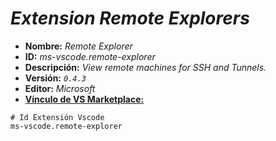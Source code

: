 <!-- Autor: Daniel Benjamin Perez Morales -->
<!-- GitHub: https://github.com/DanielBenjaminPerezMoralesDev13 -->
<!-- GitLab: https://gitlab.com/DanielBenjaminPerezMoralesDev13 -->
<!-- Correo electrónico: danielperezdev@proton.me -->

# ***Extension Remote Explorers***

- **Nombre:** *Remote Explorer*
- **ID:** *ms-vscode.remote-explorer*
- **Descripción:** *View remote machines for SSH and Tunnels.*
- **Versión:** *`0.4.3`*
- **Editor:** *Microsoft*
- **[Vínculo de VS Marketplace:](https://marketplace.visualstudio.com/items?itemName=ms-vscode.remote-explorer "https://marketplace.visualstudio.com/items?itemName=ms-vscode.remote-explorer")**

```plaintext
# Id Extensión Vscode
ms-vscode.remote-explorer
```
